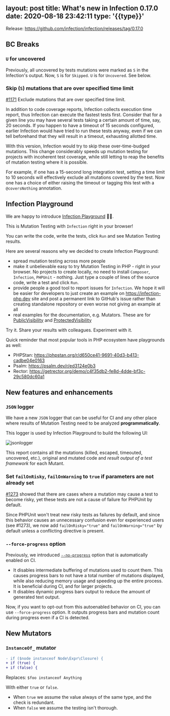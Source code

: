 layout: post
title: What's new in Infection 0.17.0
date: 2020-08-18 23:42:11
type: '{{type}}'
---

Release: https://github.com/infection/infection/releases/tag/0.17.0

## BC Breaks

### `U` for uncovered

Previously, all uncovered by tests mutations were marked as `S` in the Infection's output. Now, `S` is for `Skipped`. `U` is for `Uncovered`. See below.

### Skip (`S`) mutations that are over specified time limit

[#1171](https://github.com/infection/infection/pull/1171) Exclude mutations that are over specified time limit.

In addition to code coverage reports, Infection collects execution time report, thus Infection can execute the fastest tests first. Consider that for a given line you may have several tests taking a certain amount of time, say, 20 seconds. If you happen to have a timeout of 15 seconds configured, earlier Infection would have tried to run these tests anyway, even if we can tell beforehand that they will result in a timeout, exhausting allotted time.

With this version, Infection would try to skip these over-time-budged mutations. This change considerably speeds up mutation testing for projects with incoherent test coverage, while still letting to reap the benefits of mutation testing where it is possible.

For example, if one has a 15-second long integration test, setting a time limit to 10 seconds will effectively exclude all mutations covered by the test. Now one has a choice of either raising the timeout or tagging this test with a `@coversNothing` annotation.


## Infection Playground

We are happy to introduce [Infection Playground](https://infection-php.dev/) 🎉🚀. 

This is Mutation Testing with `Infection` right in your browser!

You can write the code, write the tests, click `Run` and see Mutation Testing results.

Here are several reasons why we decided to create Infection Playground:

* spread mutation testing across more people
* make it unbelievable easy to try Mutation Testing in PHP - right in your browser. No projects to create locally, no need to install `Composer`, `Infection`, `PHPUnit` - nothing. Just type a couple of lines of the source code, write a test and click `Run`.
* provide people a good tool to report issues for `Infection`. We hope it will be easier for developers to just create an example on https://infection-php.dev site and post a permanent link to GitHub's issue rather than creating standalone repository or even worse not giving an example at all
* real examples for the documentation, e.g. Mutators. These are for [PublicVisibility](https://infection-php.dev/r/qxk) and [ProtectedVisibility](https://infection-php.dev/r/j0l)

Try it. Share your results with colleagues. Experiment with it.

Quick reminder that most popular tools in PHP ecosystem have playgrounds as well:
                         
* PHPStan: https://phpstan.org/r/d650ce41-9691-40d3-b413-cadbe04e0163
* Psalm: https://psalm.dev/r/ed3124e0b3
* Rector: https://getrector.org/demo/c4f35db2-fe8d-4dde-bf3c-29c580dc60a1


## New features and enhancements

### `JSON` logger

We have a new `JSON` logger that can be useful for CI and any other place where results of Mutation Testing need to be analyzed **programmatically**.

This logger is used by Infection Playground to build the following UI:

![jsonlogger](/images/posts/0-17-0/json_logger_ui.png)

This report contains all the mutations (killed, escaped, timeouted, uncovered, etc.), original and mutated code and *result output of a test framework* for each Mutant.

### Set `failOnRisky`, `failOnWarning` to `true` if parameters are not already set

[#1273](https://github.com/infection/infection/issues/1273) showed that there are cases where a mutation may cause a test to become risky, yet these tests are not a cause of failure for PHPUnit by default.

Since PHPUnit won't treat new risky tests as failures by default, and since this behavior causes an unnecessary confusion even for experienced users (see #1273), we now add `failOnRisky="true"` and `failOnWarning="true"` by default unless a conflicting directive is present.

### `--force-progress` option

Previously, we introduced [`--no-progress`](/guide/command-line-options.html#no-progress) option that is automatically enabled on CI.

* It disables intermediate buffering of mutations used to count them. This causes progress bars to not have a total number of mutations displayed, while also reducing memory usage and speeding up the entire process. It is beneficial during CI, and for larger projects.
* It disables dynamic progress bars output to reduce the amount of generated text output.

Now, if you want to opt-out from this autoenabled behavior on CI, you can use `--force-progress` option. It outputs progress bars and mutation count during progress even if a CI is detected.

## New Mutators

### `InstanceOf_` mutator

```diff
- if ($node instanceof Node\Expr\Closure) {
+ if (true) {
+ if (false) {
```

Replaces: `$foo instanceof Anything`

With either `true` or `false`.

* When `true` we assume the value always of the same type, and the check is redundant.
* When `false` we assume the testing isn't thorough.

